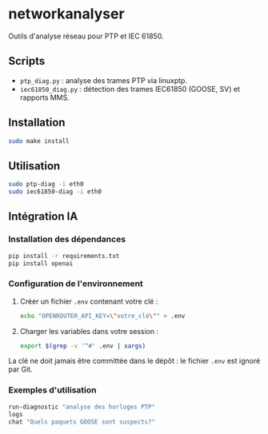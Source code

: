 # networkanalyser

Outils d'analyse réseau pour PTP et IEC 61850.

## Scripts

- `ptp_diag.py` : analyse des trames PTP via linuxptp.
- `iec61850_diag.py` : détection des trames IEC61850 (GOOSE, SV) et rapports MMS.

## Installation

```sh
sudo make install
```

## Utilisation

```sh
sudo ptp-diag -i eth0
sudo iec61850-diag -i eth0
```

## Intégration IA

### Installation des dépendances

```sh
pip install -r requirements.txt
pip install openai
```

### Configuration de l'environnement

1. Créer un fichier `.env` contenant votre clé :

   ```sh
   echo "OPENROUTER_API_KEY=\"votre_clé\"" > .env
   ```

2. Charger les variables dans votre session :

   ```sh
   export $(grep -v '^#' .env | xargs)
   ```

La clé ne doit jamais être committée dans le dépôt : le fichier `.env` est ignoré par Git.

### Exemples d'utilisation

```sh
run-diagnostic "analyse des horloges PTP"
logs
chat "Quels paquets GOOSE sont suspects?"
```
